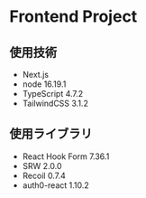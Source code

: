 # Frontend Project

## 使用技術

- Next.js
- node 16.19.1
- TypeScript 4.7.2
- TailwindCSS 3.1.2

## 使用ライブラリ

- React Hook Form 7.36.1
- SRW 2.0.0
- Recoil 0.7.4
- auth0-react 1.10.2
